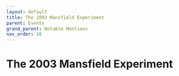 ```yaml
---
layout: default
title: The 2003 Mansfield Experiment
parent: Events
grand_parent: Notable Mentions
nav_order: 10
---
```


# The 2003 Mansfield Experiment